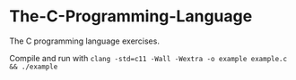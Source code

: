 # The-C-Programming-Language

The C programming language exercises.

Compile and run with `clang -std=c11 -Wall -Wextra -o example example.c && ./example`
